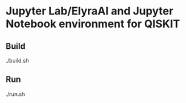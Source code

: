 # Jupyter Lab/ElyraAI and Jupyter Notebook environment for QISKIT 

## Build
./build.sh

## Run
./run.sh
